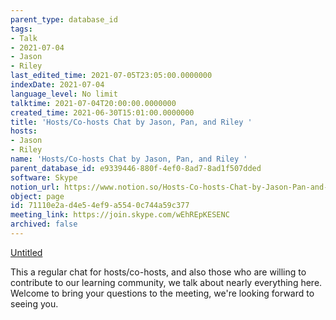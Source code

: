 ```yaml
---
parent_type: database_id
tags:
- Talk
- 2021-07-04
- Jason
- Riley
last_edited_time: 2021-07-05T23:05:00.0000000
indexDate: 2021-07-04
language_level: No limit
talktime: 2021-07-04T20:00:00.0000000
created_time: 2021-06-30T15:01:00.0000000
title: 'Hosts/Co-hosts Chat by Jason, Pan, and Riley '
hosts:
- Jason
- Riley
name: 'Hosts/Co-hosts Chat by Jason, Pan, and Riley '
parent_database_id: e9339446-880f-4ef0-8ad7-8ad1f507dded
software: Skype
notion_url: https://www.notion.so/Hosts-Co-hosts-Chat-by-Jason-Pan-and-Riley-71110e2ad4e54ef9a5540c744a59c377
object: page
id: 71110e2a-d4e5-4ef9-a554-0c744a59c377
meeting_link: https://join.skype.com/wEhREpKESENC
archived: false
---
```




[Untitled](https://www.notion.so/d637a27eb33f44cbb92a56c3359cc567)   

This a regular chat for hosts/co-hosts, and also those who are willing to contribute to our learning community, we talk about nearly everything here. Welcome to bring your questions to the meeting, we're looking forward to seeing you.


